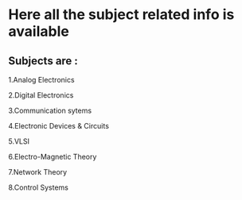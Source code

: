 # Here all the subject related info is available
## Subjects are :
1.Analog Electronics

2.Digital Electronics

3.Communication sytems

4.Electronic Devices & Circuits

5.VLSI

6.Electro-Magnetic Theory

7.Network Theory

8.Control Systems
